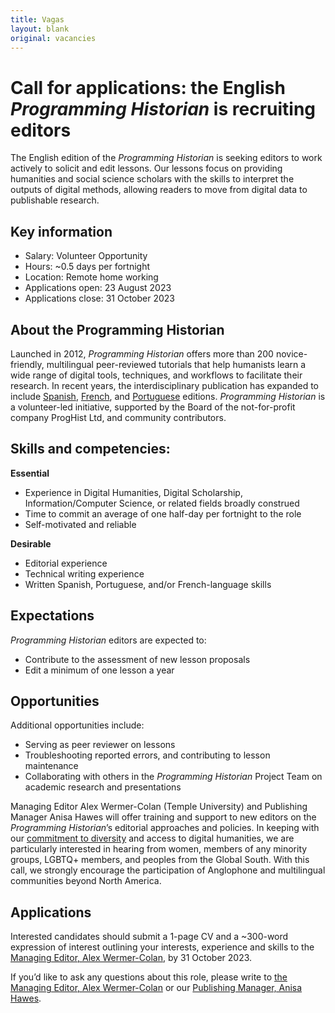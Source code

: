 ```yaml
---
title: Vagas
layout: blank
original: vacancies
---
```


# Call for applications: the English _Programming Historian_ is recruiting editors

The English edition of the _Programming Historian_ is seeking editors to work actively to solicit and edit lessons. Our lessons focus on providing humanities and social science scholars with the skills to interpret the outputs of digital methods, allowing readers to move from digital data to publishable research.

## Key information

- Salary: Volunteer Opportunity
- Hours: ~0.5 days per fortnight
- Location: Remote home working
- Applications open: 23 August 2023
- Applications close: 31 October 2023

## About the Programming Historian

Launched in 2012, _Programming Historian_ offers more than 200 novice-friendly, multilingual peer-reviewed tutorials that help humanists learn a wide range of digital tools, techniques, and workflows to facilitate their research. In recent years, the interdisciplinary publication has expanded to include [Spanish](/es/lecciones), [French](/fr/lecons/), and [Portuguese](/pt/licoes/) editions. _Programming Historian_ is a volunteer-led initiative, supported by the Board of the not-for-profit company ProgHist Ltd, and community contributors. 

## Skills and competencies:  

**Essential**
- Experience in Digital Humanities, Digital Scholarship, Information/Computer Science, or related fields broadly construed
- Time to commit an average of one half-day per fortnight to the role
- Self-motivated and reliable

**Desirable**  
- Editorial experience  
- Technical writing experience  
- Written Spanish, Portuguese, and/or French-language skills  

## Expectations  

_Programming Historian_ editors are expected to:
- Contribute to the assessment of new lesson proposals
- Edit a minimum of one lesson a year

## Opportunities 

Additional opportunities include:
- Serving as peer reviewer on lessons
- Troubleshooting reported errors, and contributing to lesson maintenance
- Collaborating with others in the _Programming Historian_ Project Team on academic research and presentations

Managing Editor Alex Wermer-Colan (Temple University) and Publishing Manager Anisa Hawes will offer training and support to new editors on the _Programming Historian_’s editorial approaches and policies. In keeping with our [commitment to diversity](/en/about#diversity-policy) and access to digital humanities, we are particularly interested in hearing from women, members of any minority groups, LGBTQ+ members, and peoples from the Global South. With this call, we strongly encourage the participation of Anglophone and multilingual communities beyond North America. 

## Applications  

Interested candidates should submit a 1-page CV and a ~300-word expression of interest outlining your interests, experience and skills to the <a href="mailto:english@programminghistorian.org ">Managing Editor, Alex Wermer-Colan</a>, by 31 October 2023. 

If you’d like to ask any questions about this role, please write to <a href="mailto:english@programminghistorian.org ">the Managing Editor, Alex Wermer-Colan</a> or our <a href="mailto:admin@programminghistorian.org "> Publishing Manager, Anisa Hawes</a>.
